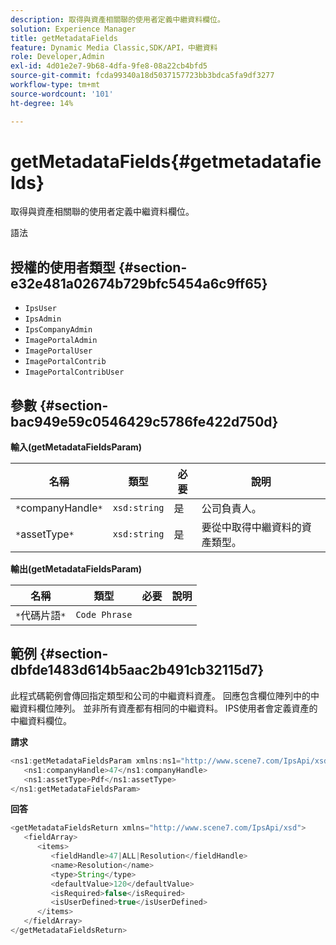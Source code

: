 ```yaml
---
description: 取得與資產相關聯的使用者定義中繼資料欄位。
solution: Experience Manager
title: getMetadataFields
feature: Dynamic Media Classic,SDK/API，中繼資料
role: Developer,Admin
exl-id: 4d01e2e7-9b68-4dfa-9fe8-08a22cb4bfd5
source-git-commit: fcda99340a18d5037157723bb3bdca5fa9df3277
workflow-type: tm+mt
source-wordcount: '101'
ht-degree: 14%

---
```


# getMetadataFields{#getmetadatafields}

取得與資產相關聯的使用者定義中繼資料欄位。

語法

## 授權的使用者類型 {#section-e32e481a02674b729bfc5454a6c9ff65}

* `IpsUser`
* `IpsAdmin`
* `IpsCompanyAdmin`
* `ImagePortalAdmin`
* `ImagePortalUser`
* `ImagePortalContrib`
* `ImagePortalContribUser`

## 參數 {#section-bac949e59c0546429c5786fe422d750d}

**輸入(getMetadataFieldsParam)**

| 名稱 | 類型 | 必要 | 說明 |
|---|---|---|---|
| `*`companyHandle`*` | `xsd:string` | 是 | 公司負責人。 |
| `*`assetType`*` | `xsd:string` | 是 | 要從中取得中繼資料的資產類型。 |

**輸出(getMetadataFieldsParam)**

| 名稱 | 類型 | 必要 | 說明 |
|---|---|---|---|
| `*`代碼片語`*` | `Code Phrase` |  |  |

## 範例 {#section-dbfde1483d614b5aac2b491cb32115d7}

此程式碼範例會傳回指定類型和公司的中繼資料資產。 回應包含欄位陣列中的中繼資料欄位陣列。 並非所有資產都有相同的中繼資料。 IPS使用者會定義資產的中繼資料欄位。

**請求**

```java
<ns1:getMetadataFieldsParam xmlns:ns1="http://www.scene7.com/IpsApi/xsd">
   <ns1:companyHandle>47</ns1:companyHandle>
   <ns1:assetType>Pdf</ns1:assetType>
</ns1:getMetadataFieldsParam>
```

**回答**

```java
<getMetadataFieldsReturn xmlns="http://www.scene7.com/IpsApi/xsd">
   <fieldArray>
      <items>
         <fieldHandle>47|ALL|Resolution</fieldHandle>
         <name>Resolution</name>
         <type>String</type>
         <defaultValue>120</defaultValue>
         <isRequired>false</isRequired>
         <isUserDefined>true</isUserDefined>
      </items>
   </fieldArray>
</getMetadataFieldsReturn>
```
